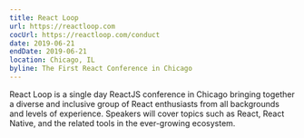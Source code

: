 ```yaml
---
title: React Loop
url: https://reactloop.com
cocUrl: https://reactloop.com/conduct
date: 2019-06-21
endDate: 2019-06-21
location: Chicago, IL
byline: The First React Conference in Chicago
---
```


React Loop is a single day ReactJS conference in Chicago bringing together a diverse and inclusive group of React enthusiasts from all backgrounds and levels of experience. Speakers will cover topics such as React, React Native, and the related tools in the ever-growing ecosystem.